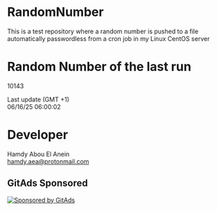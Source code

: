# RandomNumber    
This is a test repository where a random number is pushed to a file automatically passwordless from a cron job in my Linux CentOS server    
# Random Number of the last run   
10143
      
Last update (GMT +1)    
06/16/25 06:00:02
# Developer    
Hamdy Abou El Anein   
hamdy.aea@protonmail.com
##  
##  
##  
##  
##  
## GitAds Sponsored   
[![Sponsored by GitAds](https://gitads.dev/v1/ad-serve?source=hamdyaea/gnu-coreutils-python@github)](https://gitads.dev/v1/ad-track?source=hamdyaea/gnu-coreutils-python@github)
<!-- GitAds-Verify: J7NMXBQSBAVVZVFPZO5UH8USUG1D1HCK -->

